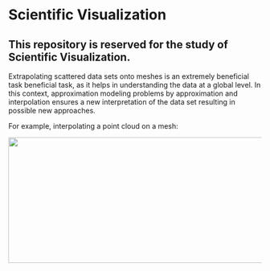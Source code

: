 # Scientific Visualization
## This repository is reserved for the study of Scientific Visualization.

Extrapolating scattered data sets onto meshes is an extremely beneficial task beneficial task, as it helps in understanding the data at a global level. In this context, approximation modeling problems by approximation and interpolation ensures a new interpretation of the data set resulting in possible new approaches.

For example, interpolating a point cloud on a mesh:

<p align="center">
	<img align="center" width="700" height="250" src="https://user-images.githubusercontent.com/96217617/183110606-6bfe3284-8266-4eb1-88f7-2e6eb4eb820e.png">
</p>
